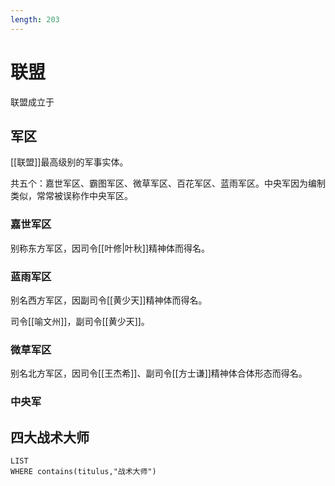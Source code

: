 ```yaml
---
length: 203
---
```


# 联盟

联盟成立于

## 军区

[[联盟]]最高级别的军事实体。

共五个：嘉世军区、霸图军区、微草军区、百花军区、蓝雨军区。中央军因为编制类似，常常被误称作中央军区。

### 嘉世军区

别称东方军区，因司令[[叶修|叶秋]]精神体而得名。

### 蓝雨军区

别名西方军区，因副司令[[黄少天]]精神体而得名。

司令[[喻文州]]，副司令[[黄少天]]。

### 微草军区

别名北方军区，因司令[[王杰希]]、副司令[[方士谦]]精神体合体形态而得名。

### 中央军

## 四大战术大师

```dataview
LIST
WHERE contains(titulus,"战术大师")
```
